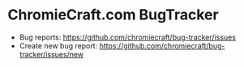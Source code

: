 # ChromieCraft.com BugTracker

- Bug reports: https://github.com/chromiecraft/bug-tracker/issues
- Create new bug report: https://github.com/chromiecraft/bug-tracker/issues/new
